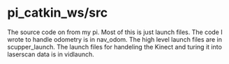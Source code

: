 # pi_catkin_ws/src

The source code on from my pi. Most of this is just launch files.  The code I wrote to handle odometry is in nav_odom. The high level launch files are in scupper_launch. The launch files for handeling the Kinect and turing it into laserscan data is in vidlaunch.
 
